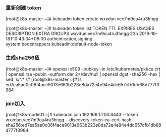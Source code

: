 ### 重新创建 token
[root@k8s-master ~]# kubeadm token create
wxvdun.vec7m9cu4ru3hngg

[root@k8s-master ~]# kubeadm token list
TOKEN                     TTL       EXPIRES                     USAGES                   DESCRIPTION   EXTRA GROUPS
wxvdun.vec7m9cu4ru3hngg   23h       2019-10-18T10:43:34+08:00   authentication,signing   <none>        system:bootstrappers:kubeadm:default-node-token

### 生成sha256值
[root@k8s-master ~]# openssl x509 -pubkey -in /etc/kubernetes/pki/ca.crt | openssl rsa -pubin -outform der 2>/dev/null | openssl dgst -sha256 -hex | sed 's/^.* //'
[root@k8s-master ~]# ls
ed7ea5ae0c06f4ace9013e663b223e8da72e4e94e4dc657cfb1db68d777f3984

### join加入
[root@k8s-node01 ~]# kubeadm join 192.168.1.200:6443 --token wxvdun.vec7m9cu4ru3hngg     --discovery-token-ca-cert-hash sha256:ed7ea5ae0c06f4ace9013e663b223e8da72e4e94e4dc657cfb1db68d777f3984 
